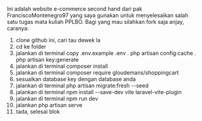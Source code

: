 Ini adalah website e-commerce second hand dari pak FranciscoMontenegro97 yang saya gunakan untuk menyelesaikan salah satu tugas mata kuliah PPLBO. Bagi yang mau silahkan fork saja anjay, caranya:
1. clone github ini, cari tau dewek la
2. cd ke folder
3. jalankan di terminal copy .env.example .env
. php artisan config:cache
. php artisan key:generate
4. jalankan di terminal composer install
5. jalankan di terminal composer require gloudemans/shoppingcart
5. sesuaikan database key dengan database anda
6. jalankan di terminal php artisan migrate:fresh --seed
7. jalankan di terminal npm install --save-dev vite laravel-vite-plugin
8. jalankan di terminal npm run dev
9. jalankan php artisan serve
10. tada, selesai blok
